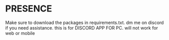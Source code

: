 # PRESENCE

Make sure to download the packages in requirements.txt. 
dm me on discord if you need assistance. 
this is for DISCORD APP FOR PC. will not work for web or mobile
